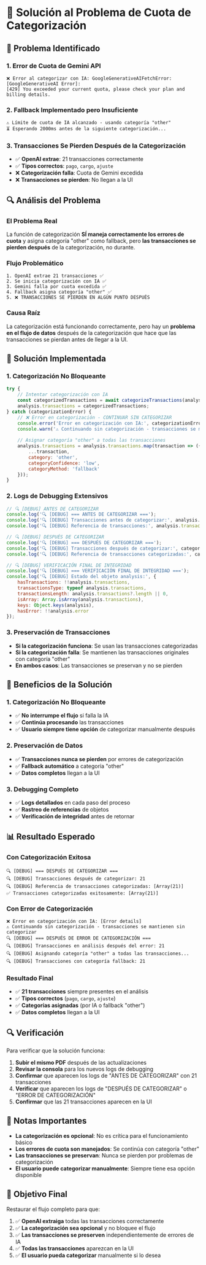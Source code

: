 # 🔧 Solución al Problema de Cuota de Categorización

## 🎯 **Problema Identificado**

### **1. Error de Cuota de Gemini API**
```
❌ Error al categorizar con IA: GoogleGenerativeAIFetchError: [GoogleGenerativeAI Error]: 
[429] You exceeded your current quota, please check your plan and billing details.
```

### **2. Fallback Implementado pero Insuficiente**
```
⚠️ Límite de cuota de IA alcanzado - usando categoría "other"
⏳ Esperando 2000ms antes de la siguiente categorización...
```

### **3. Transacciones Se Pierden Después de la Categorización**
- ✅ **OpenAI extrae**: 21 transacciones correctamente
- ✅ **Tipos correctos**: `pago`, `cargo`, `ajuste` 
- ❌ **Categorización falla**: Cuota de Gemini excedida
- ❌ **Transacciones se pierden**: No llegan a la UI

## 🔍 **Análisis del Problema**

### **El Problema Real**
La función de categorización **SÍ maneja correctamente los errores de cuota** y asigna categoría "other" como fallback, pero **las transacciones se pierden después** de la categorización, no durante.

### **Flujo Problemático**
```
1. OpenAI extrae 21 transacciones ✅
2. Se inicia categorización con IA ✅
3. Gemini falla por cuota excedida ✅
4. Fallback asigna categoría "other" ✅
5. ❌ TRANSACCIONES SE PIERDEN EN ALGÚN PUNTO DESPUÉS
```

### **Causa Raíz**
La categorización está funcionando correctamente, pero hay un **problema en el flujo de datos** después de la categorización que hace que las transacciones se pierdan antes de llegar a la UI.

## 🚀 **Solución Implementada**

### **1. Categorización No Bloqueante**
```javascript
try {
    // Intentar categorización con IA
    const categorizedTransactions = await categorizeTransactions(analysis.transactions, userPatterns, userSettings);
    analysis.transactions = categorizedTransactions;
} catch (categorizationError) {
    // ❌ Error en categorización - CONTINUAR SIN CATEGORIZAR
    console.error('Error en categorización con IA:', categorizationError);
    console.warn('⚠️ Continuando sin categorización - transacciones se mantienen sin categorizar');
    
    // Asignar categoría "other" a todas las transacciones
    analysis.transactions = analysis.transactions.map(transaction => ({
        ...transaction,
        category: 'other',
        categoryConfidence: 'low',
        categoryMethod: 'fallback'
    }));
}
```

### **2. Logs de Debugging Extensivos**
```javascript
// 🔍 [DEBUG] ANTES DE CATEGORIZAR
console.log('🔍 [DEBUG] === ANTES DE CATEGORIZAR ===');
console.log('🔍 [DEBUG] Transacciones antes de categorizar:', analysis.transactions.length);
console.log('🔍 [DEBUG] Referencia de transacciones:', analysis.transactions);

// 🔍 [DEBUG] DESPUÉS DE CATEGORIZAR
console.log('🔍 [DEBUG] === DESPUÉS DE CATEGORIZAR ===');
console.log('🔍 [DEBUG] Transacciones después de categorizar:', categorizedTransactions.length);
console.log('🔍 [DEBUG] Referencia de transacciones categorizadas:', categorizedTransactions);

// 🔍 [DEBUG] VERIFICACIÓN FINAL DE INTEGRIDAD
console.log('🔍 [DEBUG] === VERIFICACIÓN FINAL DE INTEGRIDAD ===');
console.log('🔍 [DEBUG] Estado del objeto analysis:', {
    hasTransactions: !!analysis.transactions,
    transactionsType: typeof analysis.transactions,
    transactionsLength: analysis.transactions?.length || 0,
    isArray: Array.isArray(analysis.transactions),
    keys: Object.keys(analysis),
    hasError: !!analysis.error
});
```

### **3. Preservación de Transacciones**
- **Si la categorización funciona**: Se usan las transacciones categorizadas
- **Si la categorización falla**: Se mantienen las transacciones originales con categoría "other"
- **En ambos casos**: Las transacciones se preservan y no se pierden

## 🔧 **Beneficios de la Solución**

### **1. Categorización No Bloqueante**
- ✅ **No interrumpe el flujo** si falla la IA
- ✅ **Continúa procesando** las transacciones
- ✅ **Usuario siempre tiene opción** de categorizar manualmente después

### **2. Preservación de Datos**
- ✅ **Transacciones nunca se pierden** por errores de categorización
- ✅ **Fallback automático** a categoría "other"
- ✅ **Datos completos** llegan a la UI

### **3. Debugging Completo**
- ✅ **Logs detallados** en cada paso del proceso
- ✅ **Rastreo de referencias** de objetos
- ✅ **Verificación de integridad** antes de retornar

## 📊 **Resultado Esperado**

### **Con Categorización Exitosa**
```
🔍 [DEBUG] === DESPUÉS DE CATEGORIZAR ===
🔍 [DEBUG] Transacciones después de categorizar: 21
🔍 [DEBUG] Referencia de transacciones categorizadas: [Array(21)]
✅ Transacciones categorizadas exitosamente: [Array(21)]
```

### **Con Error de Categorización**
```
❌ Error en categorización con IA: [Error details]
⚠️ Continuando sin categorización - transacciones se mantienen sin categorizar
🔍 [DEBUG] === DESPUÉS DE ERROR DE CATEGORIZACIÓN ===
🔍 [DEBUG] Transacciones en análisis después del error: 21
🔍 [DEBUG] Asignando categoría "other" a todas las transacciones...
🔍 [DEBUG] Transacciones con categoría fallback: 21
```

### **Resultado Final**
- ✅ **21 transacciones** siempre presentes en el análisis
- ✅ **Tipos correctos** (`pago`, `cargo`, `ajuste`)
- ✅ **Categorías asignadas** (por IA o fallback "other")
- ✅ **Datos completos** llegan a la UI

## 🔍 **Verificación**

Para verificar que la solución funciona:

1. **Subir el mismo PDF** después de las actualizaciones
2. **Revisar la consola** para los nuevos logs de debugging
3. **Confirmar** que aparecen los logs de "ANTES DE CATEGORIZAR" con 21 transacciones
4. **Verificar** que aparecen los logs de "DESPUÉS DE CATEGORIZAR" o "ERROR DE CATEGORIZACIÓN"
5. **Confirmar** que las 21 transacciones aparecen en la UI

## 📝 **Notas Importantes**

- **La categorización es opcional**: No es crítica para el funcionamiento básico
- **Los errores de cuota son manejados**: Se continúa con categoría "other"
- **Las transacciones se preservan**: Nunca se pierden por problemas de categorización
- **El usuario puede categorizar manualmente**: Siempre tiene esa opción disponible

## 🎯 **Objetivo Final**

Restaurar el flujo completo para que:
1. ✅ **OpenAI extraiga** todas las transacciones correctamente
2. ✅ **La categorización sea opcional** y no bloquee el flujo
3. ✅ **Las transacciones se preserven** independientemente de errores de IA
4. ✅ **Todas las transacciones** aparezcan en la UI
5. ✅ **El usuario pueda categorizar** manualmente si lo desea
